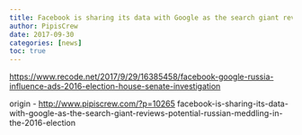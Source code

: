 ```yaml
---
title: Facebook is sharing its data with Google as the search giant reviews potential Russian meddling in the 2016 election
author: PipisCrew
date: 2017-09-30
categories: [news]
toc: true
---
```


https://www.recode.net/2017/9/29/16385458/facebook-google-russia-influence-ads-2016-election-house-senate-investigation

origin - http://www.pipiscrew.com/?p=10265 facebook-is-sharing-its-data-with-google-as-the-search-giant-reviews-potential-russian-meddling-in-the-2016-election